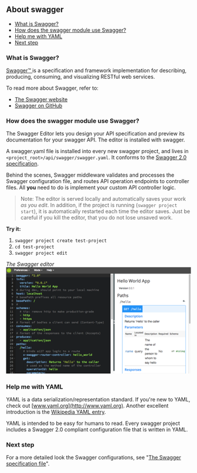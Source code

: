 ## About swagger

* [What is Swagger?](#whatisswagger)
* [How does the swagger module use Swagger?](#howdoes)
* [Help me with YAML](#helpwith)
* [Next step](#nextstep)


### <a name="whatisswagger"></a>What is Swagger?

[Swagger™ ](http://swagger.io) is a specification and framework implementation for describing, producing, consuming, and visualizing RESTful web services. 

To read more about Swagger, refer to:

* [The Swagger website](http://swagger.io) 
* [Swagger on GitHub](https://github.com/swagger-api)


### <a name="howdoes"></a>How does the swagger module use Swagger?

The Swagger Editor lets you design your API specification and preview its documentation for your swagger API. The editor is installed with swagger.

A swagger.yaml file is installed into  every new swagger project, and lives in `<project_root>/api/swagger/swagger.yaml`. It conforms to the [Swagger 2.0 specification](https://github.com/reverb/swagger-spec/blob/master/versions/2.0.md).  

Behind the scenes, Swagger middleware validates and processes the Swagger configuration file, and routes API operation endpoints to controller files. All **you** need to do is implement your custom API controller logic. 

>Note: The editor is served locally and automatically saves your work *as you edit*. In addition, if the project is running (`swagger project start`), it is automatically restarted each time the editor saves. Just be careful if you kill the editor, that you do not lose unsaved work. 

**Try it:**

1. `swagger project create test-project`
2. `cd test-project`
2. `swagger project edit`

*The Swagger editor*
![alt text](./images/swagger-editor.png)


### <a name="helpwith"></a><a name="yaml"></a>Help me with YAML

YAML is a data serialization/representation standard. If you're new to YAML, check out [www.yaml.org](http://www.yaml.org). Another excellent introduction is the [Wikipedia YAML entry](http://en.wikipedia.org/wiki/YAML).

YAML is intended to be easy for humans to read. Every swagger project includes a Swagger 2.0 compliant configuration file that is written in YAML. 

### <a name="nextstep"></a>Next step

For a more detailed look the Swagger configurations, see "[The Swagger specification file](./swagger-file.md)".